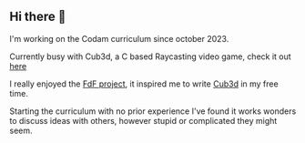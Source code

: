 ## Hi there 👋

I'm working on the Codam curriculum since october 2023.

Currently busy with Cub3d, a C based Raycasting video game, check it out <a href="https://github.com/SimonvH03/Cub3d.git">here</a>

I really enjoyed the <a href="https://github.com/SimonvH03/fdf.git">FdF project</a>, it inspired me to write <a href="https://github.com/SimonvH03/Cub3d.git">Cub3d</a> in my free time.

Starting the curriculum with no prior experience I've found it works wonders to discuss ideas with others, however stupid or complicated they might seem.
<!--
**SimonvH03/SimonvH03** is a ✨ _special_ ✨ repository because its `README.md` (this file) appears on your GitHub profile.

Here are some ideas to get you started:

- 🔭 I’m currently working on ...
- 🌱 I’m currently learning ...
- 👯 I’m looking to collaborate on ...
- 🤔 I’m looking for help with ...
- 💬 Ask me about ...
- 📫 How to reach me: ...
- 😄 Pronouns: ...
- ⚡ Fun fact: ...
-->
